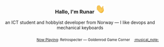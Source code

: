 <h3 align="center">Hallo, I'm Runar <img src="./assets/wave.gif" width="30px" height="30px"></h3>

<div align="center">an ICT student and hobbyist developer from Norway — I like devops and mechanical keyboards</div>

<br/>
<div align="right"><sub>
  <a href="https://www.last.fm/user/runarsf">Now Playing</a>: Retrospecter &mdash; Goldenrod Game Corner &nbsp;&nbsp; <a href="https:&#x2F;&#x2F;www.last.fm&#x2F;music&#x2F;Retrospecter&#x2F;_&#x2F;Goldenrod+Game+Corner">:musical_note:</a>
</sub></div>

